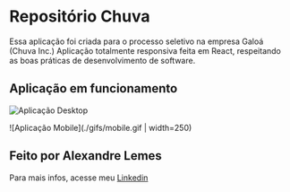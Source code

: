 # Repositório Chuva

Essa aplicação foi criada para o processo seletivo na empresa Galoá (Chuva Inc.)
Aplicação totalmente responsiva feita em React, respeitando as boas práticas de desenvolvimento de software.

## Aplicação em funcionamento

![Aplicação Desktop](./gifs/desktop.gif)

![Aplicação Mobile](./gifs/mobile.gif | width=250)

## Feito por Alexandre Lemes

Para mais infos, acesse meu [Linkedin](https://www.linkedin.com/in/alexandrelemes/)
